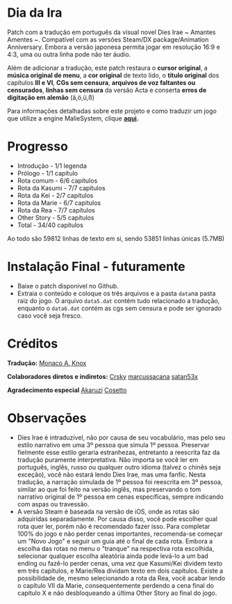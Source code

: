 # Dia da Ira

Patch com a tradução em português da visual novel Dies Irae ~ Amantes Amentes ~. 
Compatível com as versões Steam/DX package/Animation Anniversary. 
Embora a versão japonesa permita jogar em resolução 16:9 e 4:3, uma ou outra linha pode não ter áudio.

Além de adicionar a tradução, este patch restaura o **cursor original**, a **música original de menu**, a **cor original** de texto lido, o **título original** dos capítulos **III e VI**,  **CGs sem censura**, **arquivos de voz faltantes ou censurados**, **linhas sem censura** da versão Acta e conserta **erros de digitação em alemão** (ä,ö,ü,ß)

Para informações detalhadas sobre este projeto e como traduzir um jogo que utilize a engine MalieSystem, clique **[aqui](https://github.com/Monaco-a-Knox/Dia-da-Ira/blob/main/outros/README.md).**

# Progresso
- Introdução - 1/1 legenda
- Prólogo - 1/1 capítulo
- Rota comum - 6/6 capítulos
- Rota da Kasumi - 7/7 capítulos
- Rota da Kei - 2/7 capítulos
- Rota da Marie - 6/7 capítulos
- Rota da Rea - 7/7 capítulos
- Other Story - 5/5  capítulos
- Total - 34/40 capítulos

Ao todo são 59812 linhas de texto em si, sendo 53851 linhas únicas (5.7MB)

# Instalação Final - futuramente

- Baixe o patch disponível no Github.
- Extraia o conteúdo e coloque os três arquivos e a pasta ```data```na pasta raiz do jogo. O arquivo ```data5.dat``` contém tudo relacionado a tradução, enquanto o ```data6.dat``` contém as cgs sem censura e pode ser ignorado caso você seja fresco.

# Créditos

**Tradução:**
[Monaco A. Knox](https://github.com/Monaco-a-Knox)

**Colaboradores diretos e indiretos:**
[Crsky](https://github.com/crskycode/Malie_Script_Tool)
[marcussacana](https://github.com/marcussacana/SacanaWrapper)
[satan53x](https://github.com/satan53x/SExtractor)

**Agradecimento especial**
[Akaruzi](https://github.com/Akaruzi)
[Cosetto](https://github.com/Cosetto)

# Observações
- Dies Irae é intraduzível, não por causa de seu vocabulário, mas pelo seu estilo narrativo em uma 3º pessoa que simula 1º pessoa. Preservar fielmente esse estilo geraria estranhezas, entretanto a reescrita faz da tradução puramente interpretativa. Não importa se você ler em português, inglês, russo ou qualquer outro idioma (talvez o chinês seja exceção), você não estará lendo Dies Irae, mas uma fanfic. Nesta tradução, a narração simulada de 1º pessoa foi reescrita em 3º pessoa, similar ao que foi feito na versão inglês, mas preservando o tom narrativo original de 1º pessoa em cenas específicas, sempre indicando com aspas ou travessão.
- A versão Steam é baseada na versão de iOS, onde as rotas são adquiridas separadamente. Por causa disso, você pode escolher qual rota quer ler, porém não é recomendado fazer isso. Para completar 100% do jogo e não perder cenas importantes, recomenda-se começar um "Novo Jogo" e seguir um guia até o final de cada rota. Embora a escolha das rotas no menu o "tranque" na respectiva rota escolhida, selecionar qualquer escolha aleatória ainda pode levá-lo a um bad ending ou fazê-lo perder cenas, uma vez que Kasumi/Kei dividem texto em três capítulos, e Marie/Rea dividam texto em dois capítulos. Existe a possibilidade de, mesmo selecionando a rota da Rea, você acabar lendo o capítulo VII da Marie, consequentemente perdendo a cena final do capítulo X e não desbloqueando a última Other Story ao final do jogo.